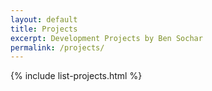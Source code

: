 ```yaml
---
layout: default
title: Projects
excerpt: Development Projects by Ben Sochar
permalink: /projects/
---
```

{% include list-projects.html %}